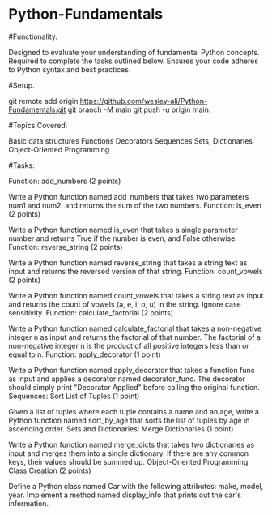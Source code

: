 # Python-Fundamentals

#Functionality.

Designed to evaluate your understanding of fundamental Python concepts.
Required to complete the tasks outlined below.
Ensures your code adheres to Python syntax and best practices.

#Setup.

git remote add origin https://github.com/wesley-ali/Python-Fundamentals.git
git branch -M main
git push -u origin main.

#Topics Covered:

Basic data structures
Functions
Decorators
Sequences
Sets, Dictionaries
Object-Oriented Programming

#Tasks:

Function: add_numbers (2 points)

Write a Python function named add_numbers that takes two parameters num1 and num2, and returns the sum of the two numbers.
Function: is_even (2 points)

Write a Python function named is_even that takes a single parameter number and returns True if the number is even, and False otherwise.
Function: reverse_string (2 points)

Write a Python function named reverse_string that takes a string text as input and returns the reversed version of that string.
Function: count_vowels (2 points)

Write a Python function named count_vowels that takes a string text as input and returns the count of vowels (a, e, i, o, u) in the string. Ignore case sensitivity.
Function: calculate_factorial (2 points)

Write a Python function named calculate_factorial that takes a non-negative integer n as input and returns the factorial of that number. The factorial of a non-negative integer n is the product of all positive integers less than or equal to n.
Function: apply_decorator (1 point)

Write a Python function named apply_decorator that takes a function func as input and applies a decorator named decorator_func. The decorator should simply print "Decorator Applied" before calling the original function.
Sequences: Sort List of Tuples (1 point)

Given a list of tuples where each tuple contains a name and an age, write a Python function named sort_by_age that sorts the list of tuples by age in ascending order.
Sets and Dictionaries: Merge Dictionaries (1 point)

Write a Python function named merge_dicts that takes two dictionaries as input and merges them into a single dictionary. If there are any common keys, their values should be summed up.
Object-Oriented Programming: Class Creation (2 points)

Define a Python class named Car with the following attributes: make, model, year. Implement a method named display_info that prints out the car's information.
